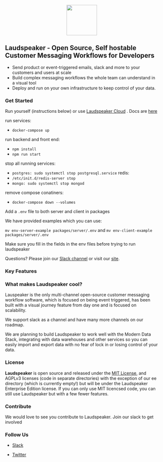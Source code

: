 <p align="center"><a  href="https://laudspeaker.com/"><img  src="https://user-images.githubusercontent.com/7728266/194206039-0faecc9d-c500-4c64-8401-dfbefe501e4a.png"  height="100"/></a></p>

## Laudspeaker - Open Source, Self hostable Customer Messaging Workflows for Developers
* Send product or event-triggered emails, slack and more to your customers and users at scale
* Build complex messaging workflows the whole team can understand in a visual tool
* Deploy and run on your own infrastructure to keep control of your data.

### Get Started

Run yourself (instructions below) or use [Laudspeaker Cloud](https://app.laudspeaker.com/login) . Docs are [here](https://laudspeaker.com/docs/guides/overview/intro/)

run services:
- `docker-compose up`

run backend and front end:
- `npm install`
- `npm run start`

stop all running services:
- `postgres: sudo systemctl stop postgresql.service`
redis: 
- `/etc/init.d/redis-server stop`
- `mongo: sudo systemctl stop mongod`

remove compose conatiners:
- `docker-compose down --volumes`

Add a `.env` file to both server and client in packages

We have provided examples which you can use: 

`mv env-server-example packages/server/.env` and  `mv env-client-example packages/server/.env` 

Make sure you fill in the fields in the env files before trying to run laudspeaker

Questions? Please join our [Slack channel](https://laudspeakerusers.slack.com/ssb/redirect) or visit our [site](https://laudspeaker.com/).

### Key Features

### What makes Laudspeaker cool?

Lauspeaker is the only multi-channel open-source customer messaging workflow software, which is focused on being event triggered, has been built with a visual journey feature from day one and is focused on scalability.

We support slack as a channel and have many more channels on our roadmap.

We are planning to build Laudspeaker to work well with the Modern Data Stack, integrating with data warehouses and other services so you can easily import and export data with no fear of lock in or losing control of your data.

### License

**Laudspeaker** is open source and released under the [MIT License][mit_license], and AGPLv3 licenses (code in separate directories) with the exception of our ee directory (which is currently empty!) but will be under the Laudspeaker Enterprise Edition license. If you can only use MIT licencsed code, you can still use Laudspeaker but with a few fewer features.

### Contribute 

We would love to see you contribute to Laudspeaker. Join our slack to get involved

### Follow Us

-  [Slack][slack]

-  [Twitter][twitter]

[slack]: https://laudspeakerusers.slack.com/ssb/redirect
[twitter]: https://twitter.com/laudspeaker
[mit_license]: https://opensource.org/licenses/MIT

<!--- 
-  [Laudspeaker Blog][laudspeaker-blog]

-  [LinkedIn][linkedin]

-  [dev.to][devto]

-  [Medium][medium]

-  [YouTube][youtube]

-  [HackerNews][hackernews]

-  [Product Hunt][producthunt]
-->


<!---[devto]: https://dev.to/rudderstack
[youtube]: https://www.youtube.com/channel/UCgV-B77bV_-LOmKYHw8jvBw
[laudspeaker-blog]: https://laudspeaker.com/blog/
[hackernews]: https://news.ycombinator.com/
[producthunt]: https://www.producthunt.com/posts/laudspeaker
[agplv3_license]: https://www.gnu.org/licenses/agpl-3.0-standalone.html
[laudspeaker_ee_license]: https://www.mongodb.com/licensing/server-side-public-license

-->
